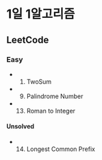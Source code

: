 # 1일 1알고리즘

## LeetCode

### Easy

- 1. TwoSum
- 9. Palindrome Number
- 13. Roman to Integer

#### Unsolved

- 14. Longest Common Prefix
